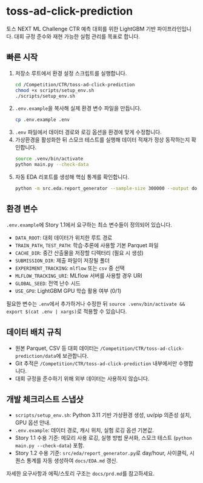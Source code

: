 # toss-ad-click-prediction

토스 NEXT ML Challenge CTR 예측 대회를 위한 LightGBM 기반 파이프라인입니다. 대회 규정 준수와 재현 가능한 실험 관리를 목표로 합니다.

## 빠른 시작
1. 저장소 루트에서 환경 설정 스크립트를 실행합니다.
   ```bash
   cd /Competition/CTR/toss-ad-click-prediction
   chmod +x scripts/setup_env.sh
   ./scripts/setup_env.sh
   ```
2. `.env.example`을 복사해 실제 환경 변수 파일을 만듭니다.
   ```bash
   cp .env.example .env
   ```
3. `.env` 파일에서 데이터 경로와 로깅 옵션을 환경에 맞게 수정합니다.
4. 가상환경을 활성화한 뒤 스모크 테스트를 실행해 데이터 적재가 정상 동작하는지 확인합니다.
   ```bash
   source .venv/bin/activate
   python main.py --check-data
   ```
5. 자동 EDA 리포트를 생성해 핵심 통계를 확인합니다.
   ```bash
   python -m src.eda.report_generator --sample-size 300000 --output docs/EDA.md
   ```

## 환경 변수
`.env.example`에 Story 1.1에서 요구하는 최소 변수들이 정의되어 있습니다.

- `DATA_ROOT`: 대회 데이터가 위치한 루트 경로
- `TRAIN_PATH`, `TEST_PATH`: 학습·추론에 사용할 기본 Parquet 파일
- `CACHE_DIR`: 중간 산출물을 저장할 디렉터리 (필요 시 생성)
- `SUBMISSION_DIR`: 제출 파일이 저장될 폴더
- `EXPERIMENT_TRACKING`: `mlflow` 또는 `csv` 중 선택
- `MLFLOW_TRACKING_URI`: MLflow 서버를 사용할 경우 URI
- `GLOBAL_SEED`: 전역 난수 시드
- `USE_GPU`: LightGBM GPU 학습 활용 여부 (0/1)

필요한 변수는 `.env`에서 추가하거나 수정한 뒤 `source .venv/bin/activate && export $(cat .env | xargs)`로 적용할 수 있습니다.

## 데이터 배치 규칙
- 원본 Parquet, CSV 등 대회 데이터는 `/Competition/CTR/toss-ad-click-prediction/data`에 보관합니다.
- Git 추적은 `/Competition/CTR/toss-ad-click-prediction` 내부에서만 수행합니다.
- 대회 규정을 준수하기 위해 외부 데이터는 사용하지 않습니다.

## 개발 체크리스트 스냅샷
- `scripts/setup_env.sh`: Python 3.11 기반 가상환경 생성, uv/pip 의존성 설치, GPU 옵션 안내.
- `.env.example`: 데이터 경로, 캐시 위치, 실험 로깅 옵션 기본값.
- Story 1.1 수용 기준: 메모리 사용 로깅, 실행 방법 문서화, 스모크 테스트 (`python main.py --check-data`) 포함.
- Story 1.2 수용 기준: `src/eda/report_generator.py`로 day/hour, 사이클릭, 시퀀스 통계를 자동 생성하여 `docs/EDA.md` 갱신.

자세한 요구사항과 에픽/스토리 구조는 `docs/prd.md`를 참고하세요.
